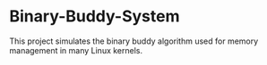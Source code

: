 # Binary-Buddy-System
This project simulates the binary buddy algorithm used for memory management in many Linux kernels.

